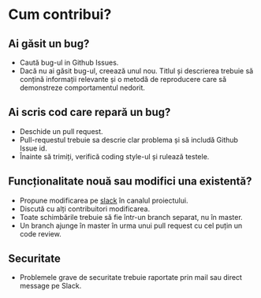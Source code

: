 # Cum contribui?

## Ai găsit un bug?

- Caută bug-ul in Github Issues.
- Dacă nu ai găsit bug-ul, creează unul nou. Titlul și descrierea trebuie să conțină informații relevante și o metodă de reproducere care să demonstreze comportamentul nedorit.

## Ai scris cod care repară un bug?

- Deschide un pull request.
- Pull-requestul trebuie sa descrie clar problema și să includă Github Issue id.
- Înainte să trimiți, verifică coding style-ul și rulează testele.

## Funcționalitate nouă sau modifici una existentă?

- Propune modificarea pe [slack](https://govithub.slack.com/messages/socent) în canalul proiectului.
- Discută cu alți contribuitori modificarea.
- Toate schimbările trebuie să fie într-un branch separat, nu în master.
- Un branch ajunge în master în urma unui pull request cu cel puțin un code review.

## Securitate

- Problemele grave de securitate trebuie raportate prin mail sau direct message pe Slack.
